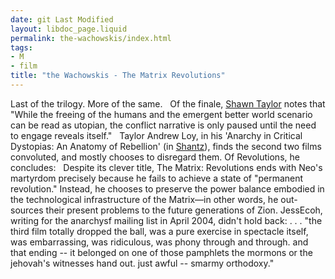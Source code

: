 ```yaml
---
date: git Last Modified
layout: libdoc_page.liquid
permalink: the-wachowskis/index.html
tags:
- M
- film
title: "the Wachowskis - The Matrix Revolutions"
---
```


Last of the trilogy. More of the same.
 
Of the finale, <a href="https://thenerdsofcolor.org/2016/12/20/butler-dystopia-propaganda-and-a-way-through/"> Shawn Taylor</a> notes that "While the freeing of the humans and the  emergent better world scenario can be read as utopian, the conflict  narrative is only paused until the need to engage reveals itself."
 
Taylor Andrew Loy, in his 'Anarchy in Critical  Dystopias: An Anatomy of Rebellion' (in <a href="Shea,%20Robert">Shantz</a>),  finds the second two films convoluted, and mostly chooses to  disregard them. Of Revolutions, he concludes:
 
Despite its clever title, The Matrix:  Revolutions ends with Neo's martyrdom precisely because he fails  to achieve a state of "permanent revolution." Instead, he chooses  to preserve the power balance embodied in the technological  infrastructure of the Matrix—in other words, he out-sources their  present problems to the future generations of Zion.
JessEcoh, writing for the anarchysf mailing  list in April 2004, didn't hold back: . . . "the third film totally  dropped the ball, was a pure exercise in spectacle itself, was  embarrassing, was ridiculous, was phony through and through. and  that ending -- it belonged on one of those pamphlets the mormons or  the jehovah's witnesses hand out. just awful -- smarmy orthodoxy."